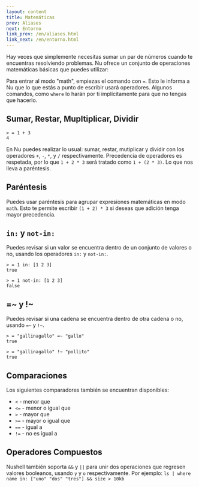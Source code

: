 ```yaml
---
layout: content
title: Matemáticas
prev: Aliases
next: Entorno
link_prev: /en/aliases.html
link_next: /en/entorno.html
---
```


Hay veces que simplemente necesitas sumar un par de números cuando te encuentras resolviendo problemas. Nu ofrece un conjunto de operaciones matemáticas básicas que puedes utilizar:

Para entrar al modo "math", empiezas el comando con `=`. Esto le informa a Nu que lo que estás a punto de escribir usará operadores. Algunos comandos, como `where` lo harán por ti implícitamente para que no tengas que hacerlo.

## Sumar, Restar, Mupltiplicar, Dividir

```
> = 1 + 3
4
```

En Nu puedes realizar lo usual: sumar, restar, mutiplicar y dividir con los operadores `+`, `-`, `*`, y `/` respectivamente. Precedencia de operadores es respetada, por lo que `1 + 2 * 3` será tratado como `1 + (2 * 3)`. Lo que nos lleva a paréntesis.

## Paréntesis

Puedes usar paréntesis para agrupar expresiones matemáticas en modo `math`. Esto te permite escribir `(1 + 2) * 3` si deseas que adición tenga mayor precedencia.

## `in:` y `not-in:`

Puedes revisar si un valor se encuentra dentro de un conjunto de valores o no, usando los operadores `in:` y `not-in:`.

```
> = 1 in: [1 2 3]
true
```

```
> = 1 not-in: [1 2 3]
false
```

## =~ y !~

Puedes revisar si una cadena se encuentra dentro de otra cadena o no, usando `=~` y `!~`.

```
> = "gallinagallo" =~ "gallo"
true
```

```
> = "gallinagallo" !~ "pollito"
true
```

## Comparaciones

Los siguientes comparadores también se encuentran disponibles:

* `<` - menor que
* `<=` - menor o igual que
* `>` - mayor que
* `>=` - mayor o igual que
* `==` - igual a
* `!=` - no es igual a

## Operadores Compuestos

Nushell también soporta `&&` y `||` para unir dos operaciones que regresen valores booleanos, usando `y` y `o` respectivamente. Por ejemplo: `ls | where name in: ["uno" "dos" "tres"] && size > 10kb`



